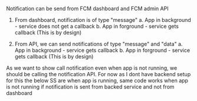 Notification can be send from FCM dashboard and FCM admin API
1. From dashboard, notification is of type "message"
   a. App in background - service does not get a callback
   b. App in forground - service gets callback
   (This is by design)
   
2. From API, we can send notifications of type "message" and "data"
   a. App in background - service gets callback
   b. App in forground - service gets callback
   (This is by design)

As we want to show call notification even when app is not running, we should be calling the notification API.
For now as I dont have backend setup for this the below SS are when app is running, same code works when app is not running if notification is sent from backed service and not from dashboard
